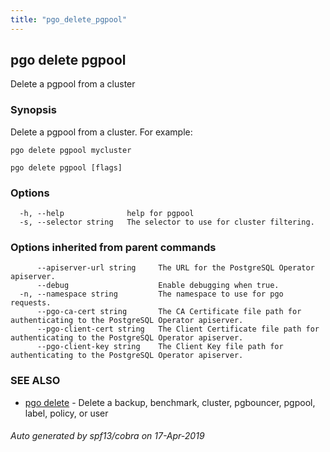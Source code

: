 ```yaml
---
title: "pgo_delete_pgpool"
---
```

## pgo delete pgpool

Delete a pgpool from a cluster

### Synopsis

Delete a pgpool from a cluster. For example:
    
    pgo delete pgpool mycluster

```
pgo delete pgpool [flags]
```

### Options

```
  -h, --help              help for pgpool
  -s, --selector string   The selector to use for cluster filtering.
```

### Options inherited from parent commands

```
      --apiserver-url string     The URL for the PostgreSQL Operator apiserver.
      --debug                    Enable debugging when true.
  -n, --namespace string         The namespace to use for pgo requests.
      --pgo-ca-cert string       The CA Certificate file path for authenticating to the PostgreSQL Operator apiserver.
      --pgo-client-cert string   The Client Certificate file path for authenticating to the PostgreSQL Operator apiserver.
      --pgo-client-key string    The Client Key file path for authenticating to the PostgreSQL Operator apiserver.
```

### SEE ALSO

* [pgo delete](/operatorcli/cli/pgo_delete/)	 - Delete a backup, benchmark, cluster, pgbouncer, pgpool, label, policy, or user

###### Auto generated by spf13/cobra on 17-Apr-2019

